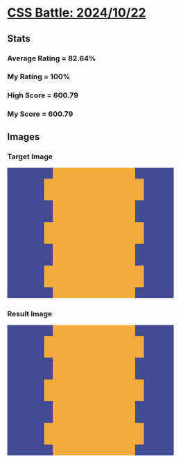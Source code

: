 # [CSS Battle: 2024/10/22](https://cssbattle.dev/play/26hmpofkkVJ2WnK4Btit)

## Stats

### Average Rating = 82.64%

### My Rating = 100%

### High Score = 600.79

### My Score = 600.79

## Images

### Target Image

![](./images/target.png)

### Result Image

![](./images/result.png)
